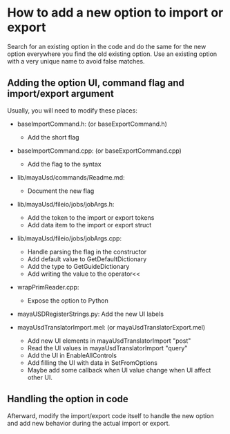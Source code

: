 # How to add a new option to import or export

Search for an existing option in the code and do the same for the new option
everywhere you find the old existing option. Use an existing option with a
very unique name to avoid false matches.

## Adding the option UI, command flag and import/export argument

Usually, you will need to modify these places:

- baseImportCommand.h: (or baseExportCommand.h)
	- Add the short flag

- baseImportCommand.cpp: (or baseExportCommand.cpp)
	- Add the flag to the syntax

- lib/mayaUsd/commands/Readme.md:
	- Document the new flag

- lib/mayaUsd/fileio/jobs/jobArgs.h:
	- Add the token to the import or export tokens
	- Add data item to the import or export struct

- lib/mayaUsd/fileio/jobs/jobArgs.cpp:
	- Handle parsing the flag in the constructor
	- Add default value to GetDefaultDictionary
	- Add the type to GetGuideDictionary
	- Add writing the value to the operator<<

- wrapPrimReader.cpp:
	- Expose the option to Python

- mayaUSDRegisterStrings.py:
	Add the new UI labels

- mayaUsdTranslatorImport.mel: (or mayaUsdTranslatorExport.mel)
	- Add new UI elements in mayaUsdTranslatorImport "post"
	- Read the UI values in mayaUsdTranslatorImport "query"
	- Add the UI in EnableAllControls
	- Add filling the UI with data in SetFromOptions
	- Maybe add some callback when UI value change when UI affect other UI.

## Handling the option in code

Afterward, modify the import/export code itself to handle the new option and
add new behavior during the actual import or export.
